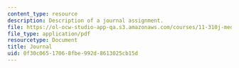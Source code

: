 ```yaml
---
content_type: resource
description: Description of a journal assignment.
file: https://ol-ocw-studio-app-qa.s3.amazonaws.com/courses/11-310j-media-technology-and-city-design-and-development-fall-2002/0f30c06517068fbe992d8613025cb15d_journal.pdf
file_type: application/pdf
resourcetype: Document
title: Journal
uid: 0f30c065-1706-8fbe-992d-8613025cb15d
---
```

